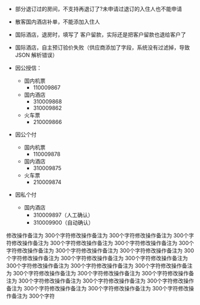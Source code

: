 - 部分退订过的房间，不支持再退订了?未申请过退订的入住人也不能申请
- 散客国内酒店补单，不能添加入住人
- 国际酒店，退房时，填写了 客户留款，实际还是把客户留款也退给客户了
- 国际酒店，自主预订验价失败（供应商添加了字段，系统没有过滤掉，导致JSON 解析错误）


- 因公授信：
  - 国内机票
    - 110009867
  - 国内酒店
    - 310009868
    - 310009862
  - 火车票
    - 210009866

- 因公个付
  - 国内机票
    - 110009878
  - 国内酒店
    - 310009875
  - 火车票
    - 210009874

- 因私个付
  - 国内酒店
    - 310009897（人工确认）
    - 310009900（自动确认）

修改操作备注为 300个字符修改操作备注为 300个字符修改操作备注为 300个字符修改操作备注为 300个字符修改操作备注为 300个字符修改操作备注为 300个字符修改操作备注为 300个字符修改操作备注为 300个字符修改操作备注为 300个字符修改操作备注为 300个字符修改操作备注为 300个字符修改操作备注为 300个字符修改操作备注为 300个字符修改操作备注为 300个字符修改操作备注为 300个字符修改操作备注为 300个字符修改操作备注为 300个字符修改操作备注为 300个字符修改操作备注为 300个字符修改操作备注为 300个字符修改操作备注为 300个字符修改操作备注为 300个字符修改操作备注为 300个字符修改操作备注为 300个字符